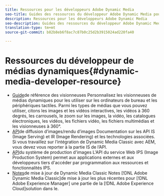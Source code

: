 ```yaml
---
title: Ressources pour les développeurs Adobe Dynamic Media
seo-title: Guides des ressources du développeur Adobe Dynamic Media pour les visionneuses, la diffusion d’images, le rendu d’images et la production d’images
description: Ressources pour les développeurs Adobe Dynamic Media
seo-description: Guides des ressources du développeur Adobe Dynamic Media pour les visionneuses, la diffusion d’images, le rendu d’images et la production d’images
translation-type: tm+mt
source-git-commit: b82b8eb6f8ac7c87b0c25d2b3915024ad220fa40

---
```



# Ressources du développeur de médias dynamiques{#dynamic-media-developer-resource}

* [Guide](/help/aem-viewers-ref/home.md)de référence des visionneuses Personnalisez les visionneuses de médias dynamiques pour les utiliser sur les ordinateurs de bureau et les périphériques tactiles. Parmi les types de médias que vous pouvez utiliser, citons les images et les vidéos interactives, les vidéos à 360 degrés, les carrousels, le zoom sur les images, la vidéo, les catalogues électroniques, les vidéos, les fichiers vidéo, les fichiers multimédias et les visionneuses à 360°.
* [API](/help/aem-is-ir-api/home.md)de diffusion d’images/rendu d’images Documentation sur les API IS (Image Serving) et IR (Image Rendering) et les technologies associées. Si vous travaillez sur l’intégration de Dynamic Media Classic avec AEM, vous devez vous reporter à la partie IS de l’API.
* [API](/help/aem-ips-api/c-overview.md)du système de production d&#39;images L&#39;API du service Web IPS (Image Production System) permet aux applications externes et aux développeurs tiers d&#39;accéder par programmation aux ressources et fonctionnalités IPS.
* [Notes](/help/s7-release-notes/s7rn2017.md)de mise à jour de Dynamic Media Classic Notes [!DNL Adobe Dynamic Media Classic]de mise à jour les plus récentes pour [!DNL Adobe Experience Manager] une partie de la [!DNL Adobe Experience Cloud]solution dans le.